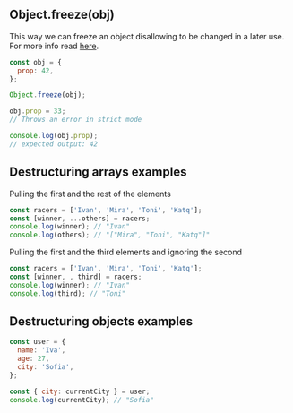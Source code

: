 ## Object.freeze(obj)

This way we can freeze an object disallowing to be changed in a later use.
For more info read [here](https://developer.mozilla.org/en-US/docs/Web/JavaScript/Reference/Global_Objects/Object/freeze).

```javascript
const obj = {
  prop: 42,
};

Object.freeze(obj);

obj.prop = 33;
// Throws an error in strict mode

console.log(obj.prop);
// expected output: 42
```

## Destructuring arrays examples

Pulling the first and the rest of the elements

```javascript
const racers = ['Ivan', 'Mira', 'Toni', 'Katq'];
const [winner, ...others] = racers;
console.log(winner); // "Ivan"
console.log(others); // "["Mira", "Toni", "Katq"]"
```

Pulling the first and the third elements and ignoring the second

```javascript
const racers = ['Ivan', 'Mira', 'Toni', 'Katq'];
const [winner, , third] = racers;
console.log(winner); // "Ivan"
console.log(third); // "Toni"
```

## Destructuring objects examples

```javascript
const user = {
  name: 'Iva',
  age: 27,
  city: 'Sofia',
};

const { city: currentCity } = user;
console.log(currentCity); // "Sofia"
```
